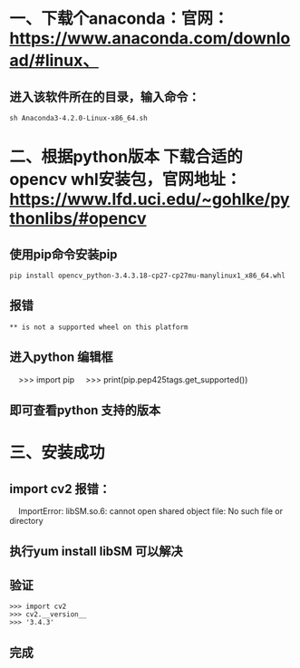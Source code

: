 # 一、下载个anaconda：官网：https://www.anaconda.com/download/#linux、 
## 进入该软件所在的目录，输入命令：
    sh Anaconda3-4.2.0-Linux-x86_64.sh 
# 二、根据python版本 下载合适的opencv whl安装包，官网地址：https://www.lfd.uci.edu/~gohlke/pythonlibs/#opencv
## 使用pip命令安装pip   
    pip install opencv_python-3.4.3.18-cp27-cp27mu-manylinux1_x86_64.whl
## 报错  
    ** is not a supported wheel on this platform
## 进入python 编辑框
     >>> import pip
     >>> print(pip.pep425tags.get_supported())
## 即可查看python 支持的版本
# 三、安装成功
## import cv2 报错：
    ImportError: libSM.so.6: cannot open shared object file: No such file or directory
## 执行yum install libSM 可以解决
## 验证
    >>> import cv2    
    >>> cv2.__version__
    >>> '3.4.3'   
## 完成
